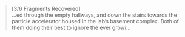 >[3/6 Fragments Recovered]\
…ed through the empty hallways, and down the stairs towards the particle accelerator housed in the lab’s basement complex. Both of them doing their best to ignore the ever growi…